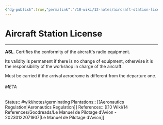 ```yaml
---
{"dg-publish":true,"permalink":"/10-wiki/12-notes/aircraft-station-license-20230125033821/"}
---
```


# Aircraft Station License
---
**ASL**. Certifies the conformity of the aircraft's radio equipment. 

Its validity is permanent if there is no change of equipment, otherwise it is the responsibility of the workshop in charge of the aircraft.

Must be carried if the arrival aerodrome is different from the departure one.




###### META
Status:: #wiki/notes/germinating 
Plantations:: [[Aeronautics Regulation\|Aeronautics Regulation]]
References:: [[10 Wiki/14 References/Goodreads/Le Manuel de Pilotage d'Avion - 20230122071907\|Le Manuel de Pilotage d'Avion]]
